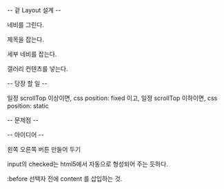 -- 겉 Layout 설계 --

네비를 그린다.

제목을 잡는다.

세부 네비를 잡는다.

갤러리 컨텐츠를 넣는다.

-- 당장 할 일 --

일정 scrollTop 이상이면, css position: fixed 이고,
일정 scrollTop 이하이면, css position: static

-- 문제점 --

-- 아이디어 --

왼쪽 오른쪽 버튼 만들어 두기




input의 checked는 html5에서 자동으로 형성되어 주는 듯하다.

:before 선택자 전에 content 를 삽입하는 것.